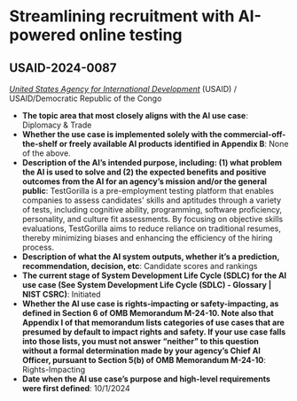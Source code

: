 # Streamlining recruitment with AI-powered online testing
## USAID-2024-0087
_[United States Agency for International Development](<../3_agency/United States Agency for International Development.md>)_ (USAID) / USAID/Democratic Republic of the Congo


+ **The topic area that most closely aligns with the AI use case**: Diplomacy & Trade
+ **Whether the use case is implemented solely with the commercial-off-the-shelf or freely available AI products identified in Appendix B**: None of the above.
+ **Description of the AI’s intended purpose, including: (1) what problem the AI is used to solve and (2) the expected benefits and positive outcomes from the AI for an agency’s mission and/or the general public**: TestGorilla is a pre-employment testing platform that enables companies to assess candidates' skills and aptitudes through a variety of tests, including cognitive ability, programming, software proficiency, personality, and culture fit assessments. By focusing on objective skills evaluations, TestGorilla aims to reduce reliance on traditional resumes, thereby minimizing biases and enhancing the efficiency of the hiring process.
+ **Description of what the AI system outputs, whether it’s a prediction, recommendation, decision, etc**: Candidate scores and rankings
+ **The current stage of System Development Life Cycle (SDLC) for the AI use case (See System Development Life Cycle (SDLC) - Glossary | NIST CSRC)**: Initiated
+ **Whether the AI use case is rights-impacting or safety-impacting, as defined in Section 6 of OMB Memorandum M-24-10. Note also that Appendix I of that memorandum lists categories of use cases that are presumed by default to impact rights and safety. If your use case falls into those lists, you must not answer “neither” to this question without a formal determination made by your agency’s Chief AI Officer, pursuant to Section 5(b) of OMB Memorandum M-24-10**: Rights-Impacting
+ **Date when the AI use case’s purpose and high-level requirements were first defined**: 10/1/2024